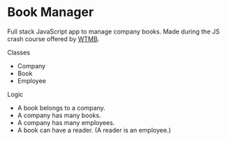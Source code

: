# Book Manager

Full stack JavaScript app to manage company books.
Made during the JS crash course offered by [WTMB](http://wtmberlin.com/).

Classes
- Company
- Book
- Employee

Logic
- A book belongs to a company.
- A company has many books.
- A company has many employees.
- A book can have a reader. (A reader is an employee.)
